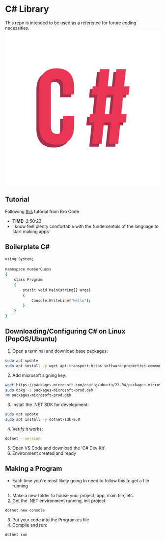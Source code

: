 # C# Library
This repo is intended to be used as a reference for furure coding necessities.
![Alt Text](./assets/Csharp.gif)

## Tutorial
Following [this](https://www.youtube.com/watch?v=wxznTygnRfQ) tutorial from Bro Code
- **TIME:** 2:50:23
- I know feel plenty comfortable with the fundementals of the language to start making apps

## Boilerplate C#
```sh
using System;

namespace numberGuess 
{
    class Program
    {
        static void Main(string[] args)
        {
            Console.WriteLine("Hello");
        }
    }
}
```

## Downloading/Configuring C# on Linux (PopOS/Ubuntu)
1. Open a terminal and download base packages:
```sh
sudo apt update
sudo apt install -y wget apt-transport-https software-properties-common
```
2. Add microsoft signing key:
```sh
wget https://packages.microsoft.com/config/ubuntu/22.04/packages-microsoft-prod.deb -O packages-microsoft-prod.deb
sudo dpkg -i packages-microsoft-prod.deb
rm packages-microsoft-prod.deb
```
3. Install the .NET SDK for development:
```sh
sudo apt update
sudo apt install -y dotnet-sdk-9.0
```
4. Verify it works:
```sh
dotnet --version
```
5. Open VS Code and download the 'C# Dev Kit'
6. Environment created and ready

## Making a Program
- Each time you're most likely going to need to follow this to get a file running
1. Make a new folder to house your project, app, main file, etc.
2. Get the .NET environment running, init project:
```sh
dotnet new console
```
3. Put your code into the Program.cs file
4. Compile and run:
```sh
dotnet run
```